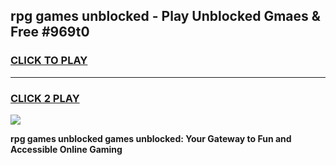 
## rpg games unblocked - Play Unblocked Gmaes & Free #969t0
<h3>
<a href="https://news.freeplayer.one?title=rpg_games_unblocked&ref=03M">CLICK TO PLAY</a></h3>
<hr>

<h3>
<a href="https://news.freeplayer.one?title=rpg_games_unblocked&ref=03M">CLICK 2 PLAY</a>
  
</h3>

<a href="https://news.freeplayer.one?title=rpg_games_unblocked&ref=03M"><img src="https://clearcache.store/games.png"></a>


**rpg games unblocked games unblocked: Your Gateway to Fun and Accessible Online Gaming**

